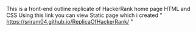 This is a front-end outline replicate of HackerRank home page
HTML and CSS
Using this link you can view Static page which i created " https://sriram04.github.io/ReplicaOfHackerRank/ " 
